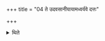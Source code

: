 +++
title = "04 ते उदवसानीयायामध्वर्यवे दत्तः"

+++

<details><summary>थिते</summary>

ते उदवसानीयायामध्वर्यवे दत्तः ४
</details>
